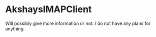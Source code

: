 # AkshaysIMAPClient
Will possibly give more information or not.
I do not have any plans for anything.
